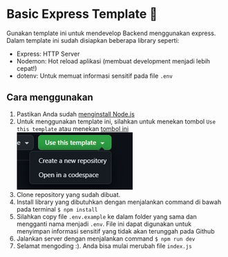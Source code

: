 # Basic Express Template 🚀

Gunakan template ini untuk mendevelop Backend menggunakan express. Dalam template
ini sudah disiapkan beberapa library seperti:

- Express: HTTP Server
- Nodemon: Hot reload aplikasi (membuat development menjadi lebih cepat!)
- dotenv: Untuk memuat informasi sensitif pada file `.env`

## Cara menggunakan

1. Pastikan Anda sudah [menginstall Node.js](https://nodejs.org/en)
1. Untuk menggunakan template ini, silahkan untuk menekan tombol `Use this template` atau menekan [tombol ini](https://github.com/new?template_name=simple-express-template&template_owner=kaenova)
   ![Clone Template](./docs/use-template.jpg)
1. Clone repository yang sudah dibuat.
1. Install library yang dibutuhkan dengan menjalankan command di bawah pada terminal
   `$ npm install`
1. Silahkan copy file `.env.example` ke dalam folder yang sama dan mengganti nama menjadi `.env`. File ini dapat digunakan untuk menyimpan informasi sensitif yang tidak akan terunggah pada Github
1. Jalankan server dengan menjalankan command
   `$ npm run dev`
1. Selamat mengoding :). Anda bisa mulai merubah file `index.js`
